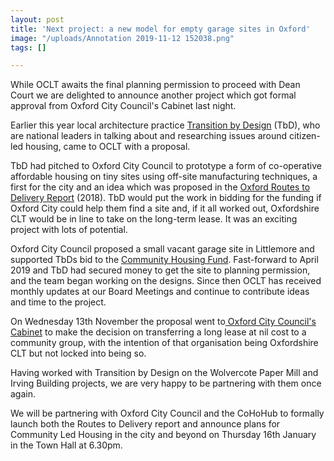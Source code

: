 ```yaml
---
layout: post
title: 'Next project: a new model for empty garage sites in Oxford'
image: "/uploads/Annotation 2019-11-12 152038.png"
tags: []

---
```

While OCLT awaits the final planning permission to proceed with Dean Court we are delighted to announce another project which got formal approval from Oxford City Council's Cabinet last night.

Earlier this year local architecture practice [Transition by Design](http://www.transitionbydesign.org) (TbD), who are national leaders in talking about and researching issues around citizen-led housing, came to OCLT with a proposal.

TbD had pitched to Oxford City Council to prototype a form of co-operative affordable housing on tiny sites using off-site manufacturing techniques, a first for the city and an idea which was proposed in the [Oxford Routes to Delivery Report](https://issuu.com/cohohub/docs/oxfordclh_finalreport_and_appendice/44) (2018). TbD would put the work in bidding for the funding if Oxford City could help them find a site and, if it all worked out, Oxfordshire CLT would be in line to take on the long-term lease. It was an exciting project with lots of potential.

Oxford City Council proposed a small vacant garage site in Littlemore and supported TbDs bid to the [Community Housing Fund](https://www.gov.uk/government/collections/community-housing-fund). Fast-forward to April 2019 and TbD had secured money to get the site to planning permission, and the team began working on the designs. Since then OCLT has received monthly updates at our Board Meetings and continue to contribute ideas and time to the project.

On Wednesday 13th November the proposal went to[ Oxford City Council's Cabinet](http://mycouncil.oxford.gov.uk/ieListDocuments.aspx?CId=527&MId=5333&Ver=4) to make the decision on transferring a long lease at nil cost to a community group, with the intention of that organisation being Oxfordshire CLT but not locked into being so.

Having worked with Transition by Design on the Wolvercote Paper Mill and Irving Building projects, we are very happy to be partnering with them once again.

We will be partnering with Oxford City Council and the CoHoHub to formally launch both the Routes to Delivery report and announce plans for Community Led Housing in the city and beyond on Thursday 16th January in the Town Hall at 6.30pm.